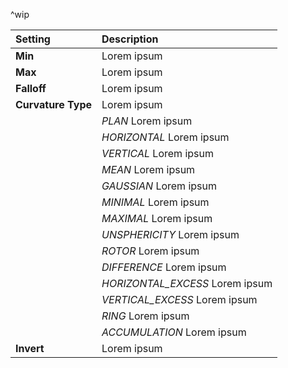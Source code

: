 ^wip

| Setting            | Description                     |
| :----------------- | :------------------------------ |
| **Min**            | Lorem ipsum                     |
| **Max**            | Lorem ipsum                     |
| **Falloff**        | Lorem ipsum                     |
| **Curvature Type** | Lorem ipsum                     |
|                    | *PLAN* Lorem ipsum              |
|                    | *HORIZONTAL* Lorem ipsum        |
|                    | *VERTICAL* Lorem ipsum          |
|                    | *MEAN* Lorem ipsum              |
|                    | *GAUSSIAN* Lorem ipsum          |
|                    | *MINIMAL* Lorem ipsum           |
|                    | *MAXIMAL* Lorem ipsum           |
|                    | *UNSPHERICITY* Lorem ipsum      |
|                    | *ROTOR* Lorem ipsum             |
|                    | *DIFFERENCE* Lorem ipsum        |
|                    | *HORIZONTAL_EXCESS* Lorem ipsum |
|                    | *VERTICAL_EXCESS* Lorem ipsum   |
|                    | *RING* Lorem ipsum              |
|                    | *ACCUMULATION* Lorem ipsum      |
| **Invert**         | Lorem ipsum                     |
